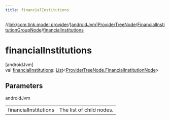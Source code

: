 ```yaml
---
title: financialInstitutions
---
```

//[link](../../../../index.html)/[com.tink.model.provider](../../index.html)/[[androidJvm]ProviderTreeNode](../index.html)/[FinancialInstitutionGroupNode](index.html)/[financialInstitutions](financial-institutions.html)



# financialInstitutions



[androidJvm]\
val [financialInstitutions](financial-institutions.html): [List](https://kotlinlang.org/api/latest/jvm/stdlib/kotlin.collections/-list/index.html)&lt;[ProviderTreeNode.FinancialInstitutionNode](../-financial-institution-node/index.html)&gt;



## Parameters


androidJvm

| | |
|---|---|
| financialInstitutions | The list of child nodes. |




